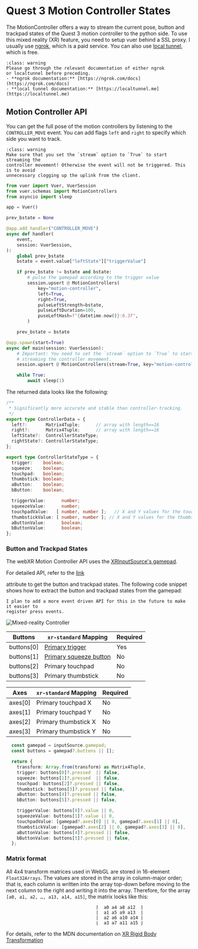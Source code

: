 
# Quest 3 Motion Controller States

The MotionController offers a way to stream the current pose,
button and trackpad states of the Quest 3 motion controller to
the python side.  To use this mixed reality (XR) feature, you
need to setup vuer behind a SSL proxy. I usually use
[ngrok](https://ngrok.com/), which is a paid service. You can also
use [local tunnel](https://localtunnel.me/), which is free.

```{admonition} Warning
:class: warning
Please go through the relevant documentation of either ngrok
or localtunnel before preceding.
- **ngrok documentation:** [https://ngrok.com/docs](https://ngrok.com/docs)
- **local tunnel documentation:** [https://localtunnel.me](https://localtunnel.me)
```

## Motion Controller API

You can get the full pose of the motion controllers by listening to the `CONTROLLER_MOVE` event.
You can add flags `left` and `right` to specify which side you want to track.


```{admonition} Warning
:class: warning
Make sure that you set the `stream` option to `True` to start streaming the 
controller movement! Otherwise the event will not be triggered. This is to avoid
unnecessary clogging up the uplink from the client.
```

```python
from vuer import Vuer, VuerSession
from vuer.schemas import MotionControllers
from asyncio import sleep

app = Vuer()

prev_bstate = None

@app.add_handler("CONTROLLER_MOVE")
async def handler(
    event,
    session: VuerSession,
):
    global prev_bstate
    bstate = event.value["leftState"]["triggerValue"]

    if prev_bstate != bstate and bstate:
        # pulse the gamepad according to the trigger value
        session.upsert @ MotionControllers(
            key="motion-controller",
            left=True,
            right=True,
            pulseLeftStrength=bstate,
            pulseLeftDuration=100,
            puseLeftHash=f"{datetime.now()}:0.3f",
        )

    prev_bstate = bstate

@app.spawn(start=True)
async def main(session: VuerSession):
    # Important: You need to set the `stream` option to `True` to start
    # streaming the controller movement.
    session.upsert @ MotionControllers(stream=True, key="motion-controller", left=True, right=True)

    while True:
        await sleep(1)
```


The returned data looks like the following:

```typescript
/**
 * Significantly more accurate and stable than controller-tracking.
 */
export type ControllerData = {
  left?:       Matrix4Tuple;      // array with length==16
  right?:      Matrix4Tuple;      // array with length==16
  leftState?:  ControllerStateType;
  rightState?: ControllerStateType;
};

export type ControllerStateType = {
  trigger:    boolean;
  squeeze:    boolean;
  touchpad:   boolean;
  thumbstick: boolean;
  aButton:    boolean;
  bButton:    boolean;

  triggerValue:      number;
  squeezeValue:      number;
  touchpadValue:   [ number, number ];   // X and Y values for the touchpad
  thumbstickValue: [ number, number ]; // X and Y values for the thumbstick
  aButtonValue:      boolean;
  bButtonValue:      boolean;
};
```

### Button and Trackpad States

The webXR Motion Controller API uses the [XRInputSource's gamepad](https://developer.mozilla.org/en-US/docs/Web/API/XRInputSource/gamepad).

For detailed API, refer to the [link](https://immersive-web.github.io/webxr-gamepads-module/#dom-xrinputsource-gamepad)

attribute to get the button and trackpad states. The following code snippet shows how to extract the button and trackpad states from the gamepad:

```{admonition} Warning
I plan to add a more event driven API for this in the future to make it easier to 
register press events.
```

![Mixed-reality Controller](./figures/motion_controller_diagram.png)

| Buttons    | `xr-standard` Mapping                                        | Required |
| ---------- | ------------------------------------------------------------ | -------- |
| buttons[0] | [Primary trigger](https://immersive-web.github.io/webxr-gamepads-module/#primary-trigger) | Yes      |
| buttons[1] | [Primary squeeze button](https://immersive-web.github.io/webxr-gamepads-module/#primary-squeeze-button) | No       |
| buttons[2] | Primary touchpad                                             | No       |
| buttons[3] | Primary thumbstick                                           | No       |

| Axes    | `xr-standard` Mapping | Required |
| ------- | --------------------- | -------- |
| axes[0] | Primary touchpad X    | No       |
| axes[1] | Primary touchpad Y    | No       |
| axes[2] | Primary thumbstick X  | No       |
| axes[3] | Primary thumbstick Y  | No       |

```typescript
  const gamepad = inputSource.gamepad;
  const buttons = gamepad?.buttons || [];

  return {
    transform: Array.from(transform) as Matrix4Tuple,
    trigger: buttons[0]?.pressed  || false,
    squeeze: buttons[1]?.pressed  || false,
    touchpad: buttons[2]?.pressed || false,
    thumbstick: buttons[3]?.pressed || false,
    aButton: buttons[4]?.pressed || false,
    bButton: buttons[5]?.pressed || false,

    triggerValue: buttons[0]?.value || 0,
    squeezeValue: buttons[1]?.value || 0,
    touchpadValue: [gamepad?.axes[0] || 0, gamepad?.axes[1] || 0],
    thumbstickValue: [gamepad?.axes[2] || 0, gamepad?.axes[3] || 0],
    aButtonValue: buttons[4]?.pressed || false,
    bButtonValue: buttons[5]?.pressed || false,
  };
```

### Matrix format

All 4x4 transform matrices used in WebGL are stored in 16-element `Float32Arrays`.
The values are stored in the array in column-major order; that is, each column is
written into the array top-down before moving to the next column to the right and
writing it into the array. Therefore, for the array `[a0, a1, a2, …, a13, a14, a15]`, 
the matrix looks like this:

```
                                  ⌈  a0 a4 a8 a12  ⌉
                                  |  a1 a5 a9 a13  |
                                  |  a2 a6 a10 a14 |
                                  ⌊  a3 a7 a11 a15 ⌋
```

For details, refer to the MDN documentation on [XR Rigid Body Transformation](https://developer.mozilla.org/en-US/docs/Web/API/XRRigidTransform/matrix)

